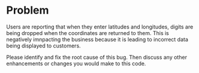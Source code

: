 # Problem
Users are reporting that when they enter latitudes and longitudes, digits are being dropped when the coordinates are returned to them.  This is negatively imnpacting the business because it is leading to incorrect data being displayed to customers.

Please identify and fix the root cause of this bug.  Then discuss any other enhancements or changes you would make to this code.

